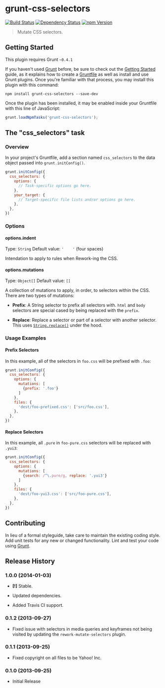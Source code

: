 # grunt-css-selectors

[![Build Status](https://travis-ci.org/ericf/grunt-css-selectors.png?branch=master)](https://travis-ci.org/ericf/grunt-css-selectors)
[![Dependency Status](https://gemnasium.com/ericf/grunt-css-selectors.png)](https://gemnasium.com/ericf/grunt-css-selectors)
[![npm Version](https://badge.fury.io/js/grunt-css-selectors.png)](https://npmjs.org/package/grunt-css-selectors)

> Mutate CSS selectors.

## Getting Started
This plugin requires Grunt `~0.4.1`

If you haven't used [Grunt](http://gruntjs.com/) before, be sure to check out the [Getting Started](http://gruntjs.com/getting-started) guide, as it explains how to create a [Gruntfile](http://gruntjs.com/sample-gruntfile) as well as install and use Grunt plugins. Once you're familiar with that process, you may install this plugin with this command:

```shell
npm install grunt-css-selectors --save-dev
```

Once the plugin has been installed, it may be enabled inside your Gruntfile with this line of JavaScript:

```js
grunt.loadNpmTasks('grunt-css-selectors');
```

## The "css_selectors" task

### Overview
In your project's Gruntfile, add a section named `css_selectors` to the data object passed into `grunt.initConfig()`.

```js
grunt.initConfig({
  css_selectors: {
    options: {
      // Task-specific options go here.
    },
    your_target: {
      // Target-specific file lists and/or options go here.
    },
  },
})
```

### Options

#### options.indent
Type: `String`
Default value: `'    '` (four spaces)

Intendation to apply to rules when Rework-ing the CSS.

#### options.mutations
Type: `Object[]`
Default value: `[]`

A collection of mutations to apply, in order, to selectors within the CSS. There
are two types of mutations:

- **Prefix**: A String selector to prefix all selectors with. `html` and `body`
  selectors are special cased by being replaced with the `prefix`.

- **Replace**: Replace a selector or part of a selector with another selector.
  This uses [`String.replace()`](http://mdn.io/string.replace) under the hood.

### Usage Examples

#### Prefix Selectors
In this example, all of the selectors in `foo.css` will be prefixed with `.foo`:

```js
grunt.initConfig({
  css_selectors: {
    options: {
      mutations: [
        {prefix: '.foo'}
      ]
    },
    files: {
      'dest/foo-prefixed.css': ['src/foo.css'],
    },
  },
})
```

#### Replace Selectors
In this example, all `.pure` in `foo-pure.css` selectors will be replaced with
`.yui3`:

```js
grunt.initConfig({
  css_selectors: {
    options: {
      mutations: [
        {search: /^\.pure/g, replace: '.yui3'}
      ]
    },
    files: {
      'dest/foo-yui3.css': ['src/foo-pure.css'],
    },
  },
})
```

## Contributing
In lieu of a formal styleguide, take care to maintain the existing coding style. Add unit tests for any new or changed functionality. Lint and test your code using [Grunt](http://gruntjs.com/).

## Release History

### 1.0.0 (2014-01-03)

* **[!]** Stable.

* Updated dependencies.

* Added Travis CI support.


### 0.1.2 (2013-09-27)

* Fixed issue with selectors in media queries and keyframes not being visited by
  updating the `rework-mutate-selectors` plugin.


### 0.1.1 (2013-09-25)

* Fixed copyright on all files to be Yahoo! Inc.


### 0.1.0 (2013-09-25)

* Initial Release
